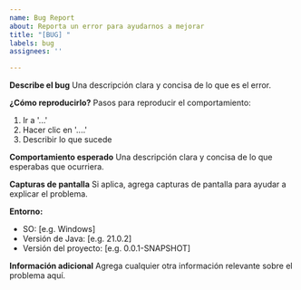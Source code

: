 ```yaml
---
name: Bug Report
about: Reporta un error para ayudarnos a mejorar
title: "[BUG] "
labels: bug
assignees: ''

---
```


**Describe el bug**
Una descripción clara y concisa de lo que es el error.

**¿Cómo reproducirlo?**
Pasos para reproducir el comportamiento:
1. Ir a '...'
2. Hacer clic en '....'
3. Describir lo que sucede

**Comportamiento esperado**
Una descripción clara y concisa de lo que esperabas que ocurriera.

**Capturas de pantalla**
Si aplica, agrega capturas de pantalla para ayudar a explicar el problema.

**Entorno:**
 - SO: [e.g. Windows]
 - Versión de Java: [e.g. 21.0.2]
 - Versión del proyecto: [e.g. 0.0.1-SNAPSHOT]

**Información adicional**
Agrega cualquier otra información relevante sobre el problema aquí.
